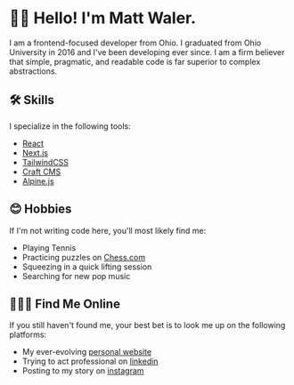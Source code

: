 # 👋🏼 Hello! I'm Matt Waler.

I am a frontend-focused developer from Ohio. I graduated from Ohio University in 2016 and I've been developing ever since. I am a firm believer that simple, pragmatic, and readable code is far superior to complex abstractions. 

## 🛠 Skills 

I specialize in the following tools:

- [React](https://reactjs.org/)
- [Next.js](https://nextjs.org/)
- [TailwindCSS](https://tailwindcss.com/)
- [Craft CMS](https://craftcms.com/)
- [Alpine.js](https://alpinejs.dev/)

## 😊 Hobbies

If I'm not writing code here, you'll most likely find me:

- Playing Tennis
- Practicing puzzles on [Chess.com](https://chess.com)
- Squeezing in a quick lifting session
- Searching for new pop music

## 👨🏻‍💻 Find Me Online

If you still haven't found me, your best bet is to look me up on the following platforms:

- My ever-evolving [personal website](https://mattwaler.com)
- Trying to act professional on [linkedin](https://www.linkedin.com/in/mattwaler/)
- Posting to my story on [instagram](https://www.instagram.com/mattwaler/)
